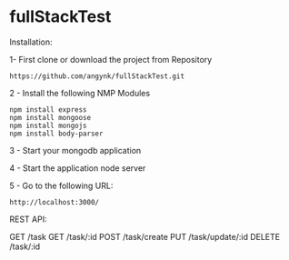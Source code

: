 # fullStackTest

Installation:

1- First clone or download the project from Repository

    https://github.com/angynk/fullStackTest.git

2 - Install the following NMP Modules

    npm install express
    npm install mongoose
    npm install mongojs
    npm install body-parser

3 - Start your mongodb application

4 - Start the application
    node server

5 - Go to the following URL:

	http://localhost:3000/

REST API:

GET /task
GET /task/:id
POST /task/create
PUT /task/update/:id
DELETE /task/:id
